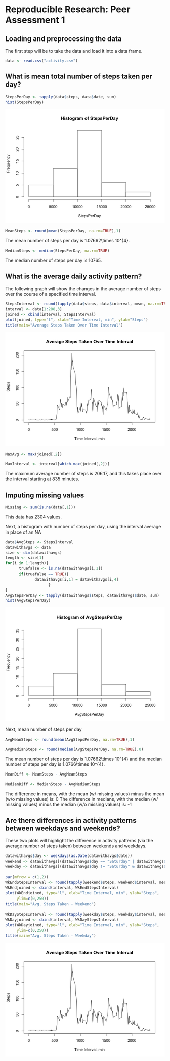 # Reproducible Research: Peer Assessment 1


## Loading and preprocessing the data
The first step will be to take the data and load it into a data frame.


```r
data <- read.csv("activity.csv")
```


## What is mean total number of steps taken per day?

```r
StepsPerDay <- tapply(data$steps, data$date, sum)
hist(StepsPerDay)
```

![](./PA1_template_files/figure-html/unnamed-chunk-2-1.png) 


```r
MeanSteps <- round(mean(StepsPerDay, na.rm=TRUE),1)
```
The mean number of steps per day is 1.07662\times 10^{4}.


```r
MedianSteps <- median(StepsPerDay, na.rm=TRUE)
```
The median number of steps per day is 10765.

## What is the average daily activity pattern?
The following graph will show the changes in the average number of steps over the course of a specified time interval.

```r
StepsInterval <- round(tapply(data$steps, data$interval, mean, na.rm=TRUE),2)
interval <- data[1:288,3]
joined <- cbind(interval, StepsInterval)
plot(joined, type="l", xlab="Time Interval, min", ylab="Steps")
title(main="Average Steps Taken Over Time Interval")
```

![](./PA1_template_files/figure-html/unnamed-chunk-3-1.png) 


```r
MaxAvg <- max(joined[,2])
```


```r
MaxInterval <- interval[which.max(joined[,2])]
```
The maximum average number of steps is 206.17, and this takes place over the interval starting at 835 minutes.

## Imputing missing values

```r
Missing <- sum(is.na(data[,1]))
```

This data has 2304 values.

Next, a histogram with number of steps per day, using the interval average in place of an NA

```r
data$AvgSteps <- StepsInterval
datawithavgs <- data
size <- dim(datawithavgs)
length <- size[1]
for(i in 1:length){
      truefalse <- is.na(datawithavgs[i,1])
      if(truefalse == TRUE){
             datawithavgs[i,1] = datawithavgs[i,4]     
                   }
}
AvgStepsPerDay <- tapply(datawithavgs$steps, datawithavgs$date, sum)
hist(AvgStepsPerDay)
```

![](./PA1_template_files/figure-html/unnamed-chunk-4-1.png) 

Next, mean number of steps per day

```r
AvgMeanSteps <- round(mean(AvgStepsPerDay, na.rm=TRUE),1)
```


```r
AvgMedianSteps <- round(median(AvgStepsPerDay, na.rm=TRUE),0)
```
The mean number of steps per day is 1.07662\times 10^{4} and the median number of steps per day is 1.0766\times 10^{4}.


```r
MeanDiff <- MeanSteps - AvgMeanSteps
```


```r
MedianDiff <- MedianSteps - AvgMedianSteps
```
The difference in means, with the mean (w/ missing values) minus the mean (w/o missing values) is: 0
The difference in medians, with the median (w/ missing values) minus the median (w/o missing values) is: -1

## Are there differences in activity patterns between weekdays and weekends?

These two plots will highlight the difference in activity patterns (via the average number of steps taken) between weekends and weekdays.


```r
datawithavgs$day <- weekdays(as.Date(datawithavgs$date))
weekend <- datawithavgs[(datawithavgs$day == "Saturday" | datawithavgs$day == "Sunday"),]
weekday <- datawithavgs[(datawithavgs$day != "Saturday" & datawithavgs$day != "Sunday"),]

par(mfrow = c(1,2))
WkEndStepsInterval <- round(tapply(weekend$steps, weekend$interval, mean),2)
WkEndjoined <- cbind(interval, WkEndStepsInterval)
plot(WkEndjoined, type="l", xlab="Time Interval, min", ylab="Steps",
     ylim=c(0,250))
title(main="Avg. Steps Taken - Weekend")

WkDayStepsInterval <- round(tapply(weekday$steps, weekday$interval, mean),2)
WkDayjoined <- cbind(interval, WkDayStepsInterval)
plot(WkDayjoined, type="l", xlab="Time Interval, min", ylab="Steps", 
     ylim=c(0,250))
title(main="Avg. Steps Taken - Weekday")
```

![](./PA1_template_files/figure-html/unnamed-chunk-5-1.png) 
